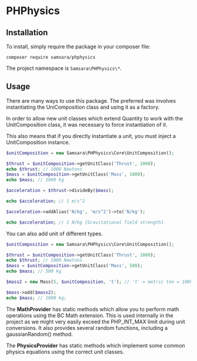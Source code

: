 # PHPhysics

## Installation

To install, simply require the package in your composer file:

    composer require samsara/phphysics
    
The project namespace is `Samsara\PHPhysics\*`.

## Usage

There are many ways to use this package. The preferred was involves instantiating the UniComposition class and using it as a factory.

In order to allow new unit classes which extend Quantity to work with the UnitComposition class, it was necessary to force instantiation of it.

This also means that if you directly instantiate a unit, you must inject a UnitComposition instance.

```php
$unitComposition = new Samsara\PHPhysics\Core\UnitComposition();

$thrust = $unitComposition->getUnitClass('Thrust', 1000); 
echo $thrust; // 1000 Newtons
$mass = $unitComposition->getUnitClass('Mass', 1000); 
echo $mass; // 1000 kg

$acceleration = $thrust->divideBy($mass);

echo $acceleration; // 1 m/s^2

$acceleration->addAlias('N/kg', 'm/s^2')->to('N/kg'); 

echo $acceleration; // 1 N/kg [Gravitational field strength]
```

You can also add unit of different types.

```php
$unitComposition = new Samsara\PHPhysics\Core\UnitComposition();

$thrust = $unitComposition->getUnitClass('Thrust', 1000); 
echo $thrust; // 1000 Newtons
$mass = $unitComposition->getUnitClass('Mass', 500); 
echo $mass; // 500 kg

$mass2 = new Mass(5, $unitComposition, 't'); // 't' = metric ton = 100kg

$mass->add($mass2);
echo $mass; // 1000 kg;
```

The **MathProvider** has static methods which allow you to perform math operations using the BC Math extension. This is used internally in the project as we might very easily exceed the PHP_INT_MAX limit during unit conversions. It also provides several random functions, including a gaussianRandom() method.

The **PhysicsProvider** has static methods which implement some common physics equations using the correct unit classes.